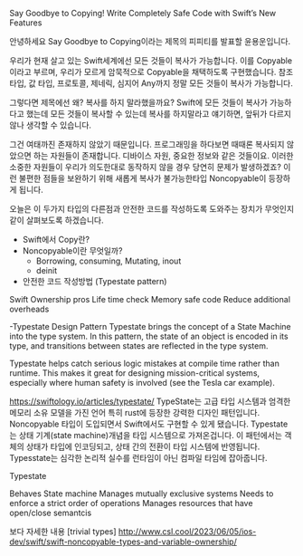 Say Goodbye to Copying! 
Write Completely Safe Code with Swift’s New Features

안녕하세요 Say Goodbye to Copying이라는 제목의 피피티를 발표할 윤용운입니다.

우리가 현재 살고 있는 Swift세계에선 모든 것들이 복사가 가능합니다. 
이를 Copyable이라고 부르며, 우리가 모르게  암묵적으로 Copyable을 채택하도록 구현했습니다.
참조 타입, 값 타입, 프로토콜, 제네릭, 심지어 Any까지 정말 모든 것들이 복사가 가능합니다.

그렇다면 제목에선 왜? 복사를 하지 말라했을까요? Swift에 모든 것들이 복사가 가능하다고 했는데 
모든 것들이 복사할 수 있는데 복사를 하지말라고 얘기하면, 앞뒤가 다르지 않나 생각할 수 있습니다.

그건 여태까진 존재하지 않았기 때문입니다. 프로그래밍을 하다보면 때때론 복사되지 않았으면 하는 자원들이 존재합니다.
디바이스 자원, 중요한 정보와 같은 것들이요. 
이러한 소중한 자원들이 우리가 의도한대로 동작하지 않을 경우 당연히 문제가 발생하겠죠?
이런 불편한 점들을 보완하기 위해 새롭게 복사가 불가능한타입 Noncopyable이 등장하게 됩니다.

오늘은 이 두가지 타입의 다른점과 안전한 코드를 작성하도록 도와주는 장치가 무엇인지 같이 살펴보도록 하겠습니다.


- Swift에서 Copy란?
- Noncopyable이란 무엇일까?
    - Borrowing, consuming, Mutating, inout
    - deinit
- 안전한 코드 작성방법 (Typestate pattern)



Swift Ownership
pros
Life time check
Memory safe code 
Reduce additional overheads

-Typestate Design Pattern
Typestate brings the concept of a State Machine into the type system. In this pattern, the state of an object is encoded in its type, and transitions between states are reflected in the type system.

Typestate helps catch serious logic mistakes at compile time rather than runtime. This makes it great for designing mission-critical systems, especially where human safety is involved (see the Tesla car example).


https://swiftology.io/articles/typestate/
TypeState는 고급 타입 시스템과 엄격한 메모리 소유 모델을 가진 언어 특히 rust에 등장한 강력한 디자인 패턴입니다.
Noncopyable 타입이 도입되면서 Swift에서도 구현할 수 있게 됐습니다. 
Typestate는 상태 기계(state machine)개념을 타입 시스템으로 가져온겁니다.
이 패턴에서는 객체의 상태가 타입에 인코딩되고, 상태 간의 전환이 타입 시스템에 반영됩니다.
 Typesstate는 심각한 논리적 실수를 런타임이 아닌 컴파일 타임에 잡아줍니다. 

Typestate

Behaves State machine
Manages mutually exclusive systems
Needs to enforce a strict order of operations
Manages resources that have open/close semantcis

보다 자세한 내용 [trivial types]
http://www.csl.cool/2023/06/05/ios-dev/swift/swift-noncopyable-types-and-variable-ownership/
